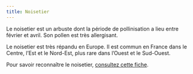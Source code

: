 ```yaml
---
title: Noisetier
---
```


Le noisetier est un arbuste dont la période de pollinisation a lieu entre février et avril. Son pollen est très allergisant.

Le noisetier est très répandu en Europe. Il est commun en France dans le Centre, l’Est et le Nord-Est, plus rare dans l’Ouest et le Sud-Ouest.

Pour savoir reconnaître le noisetier, [consultez cette fiche](https://plantes-risque.info/plantes/noisetier-commun/).